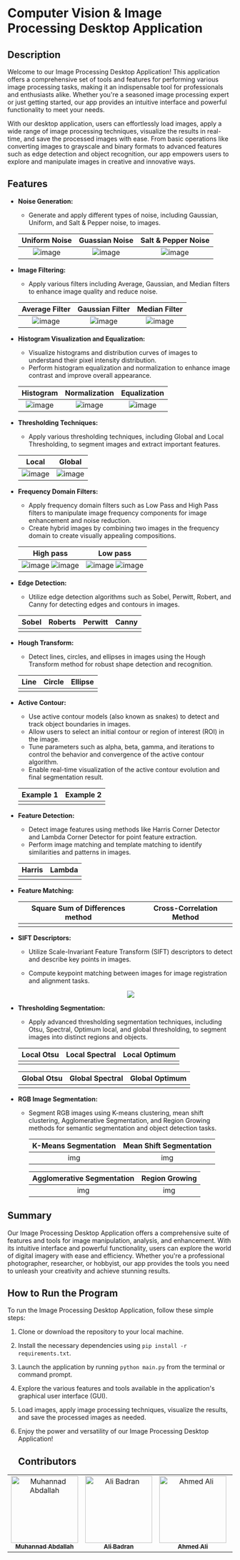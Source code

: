 # Computer Vision & Image Processing Desktop Application

## Description

Welcome to our Image Processing Desktop Application! This application offers a comprehensive set of tools and features for performing various image processing tasks, making it an indispensable tool for professionals and enthusiasts alike. Whether you're a seasoned image processing expert or just getting started, our app provides an intuitive interface and powerful functionality to meet your needs.

With our desktop application, users can effortlessly load images, apply a wide range of image processing techniques, visualize the results in real-time, and save the processed images with ease. From basic operations like converting images to grayscale and binary formats to advanced features such as edge detection and object recognition, our app empowers users to explore and manipulate images in creative and innovative ways.

## Features


- **Noise Generation:**
  - Generate and apply different types of noise, including Gaussian, Uniform, and Salt & Pepper noise, to images.

   |         Uniform Noise          |         Guassian Noise          |        Salt & Pepper Noise         |
   | :----------------------------: | :-----------------------------: | :--------------------------------: |
   | ![image](https://github.com/AliBadran716/Image-Processing-Kit/assets/102072821/edc4b200-7661-44d5-9a39-9093dd790be9) | ![image](https://github.com/AliBadran716/Image-Processing-Kit/assets/102072821/06186323-5356-449c-90a1-6b2654608569) | ![image](https://github.com/AliBadran716/Image-Processing-Kit/assets/102072821/1b7c4065-fa39-476e-9eb7-a7b471c71df4) |

- **Image Filtering:**
  - Apply various filters including Average, Gaussian, and Median filters to enhance image quality and reduce noise.
    
   |         Average Filter          |         Gaussian Filter          |         Median Filter          |
   | :-----------------------------: | :------------------------------: | :----------------------------: |
   |![image](https://github.com/AliBadran716/Image-Processing-Kit/assets/102072821/628bfe27-0a13-481f-8c66-cb6691f95ab2) | ![image](https://github.com/AliBadran716/Image-Processing-Kit/assets/102072821/aac63a83-8945-4a3a-968d-0a4b142b503f) | ![image](https://github.com/AliBadran716/Image-Processing-Kit/assets/102072821/e84e2022-6643-43f7-999d-d48840e691e7) |

- **Histogram Visualization and Equalization:**
  - Visualize histograms and distribution curves of images to understand their pixel intensity distribution.
  - Perform histogram equalization and normalization to enhance image contrast and improve overall appearance.

   | Histogram | Normalization | Equalization |  
   | :----------------------------: | :-----------------------------: | :-----------------------------: |
   | ![image](https://github.com/AliBadran716/Image-Processing-Kit/assets/102072821/e8d448b1-568b-45da-8f08-10e3e6227c95) | ![image](https://github.com/AliBadran716/Image-Processing-Kit/assets/102072821/2e65594b-dbbd-49e2-a39d-d1c8b7ba399e) | ![image](https://github.com/AliBadran716/Image-Processing-Kit/assets/102072821/56b805a4-a3f1-4c2b-8541-560d7b74eacd) |

- **Thresholding Techniques:**
  - Apply various thresholding techniques, including Global and Local Thresholding, to segment images and extract important features.
 
   | Local | Global |  
   | :----------------------------: | :-----------------------------: |
   | ![image](https://github.com/AliBadran716/Image-Processing-Kit/assets/102072821/6dfbd4b6-fd28-4283-8225-2994f72b5c22) | ![image](https://github.com/AliBadran716/Image-Processing-Kit/assets/102072821/6fd38aeb-7e1e-48c5-807c-73335d4d2241) |

- **Frequency Domain Filters:**
  - Apply frequency domain filters such as Low Pass and High Pass filters to manipulate image frequency components for image enhancement and noise reduction.
  - Create hybrid images by combining two images in the frequency domain to create visually appealing compositions.
    
   | High pass | Low pass |  
   | :----------------------------: | :-----------------------------: |
   | ![image](https://github.com/AliBadran716/Image-Processing-Kit/assets/102072821/1c1f3014-25f1-4404-8417-86c475d6f219) ![image](https://github.com/AliBadran716/Image-Processing-Kit/assets/102072821/42069143-8af4-41a1-bbd2-9793ec1d119c) | ![image](https://github.com/AliBadran716/Image-Processing-Kit/assets/102072821/3ca9baf9-19e1-42ea-a427-975f5bfd435d) ![image](https://github.com/AliBadran716/Image-Processing-Kit/assets/102072821/abe2cfb2-aebd-4aa3-a2c1-14a119fa46c0) |

    
 
  
- **Edge Detection:**
  - Utilize edge detection algorithms such as Sobel, Perwitt, Robert, and Canny for detecting edges and contours in images.
    
   | Sobel | Roberts | Perwitt | Canny |
   | :----------------------------: | :-----------------------------: | :--------------------------------: | :--------------------------------: |
   |  |  | |  |


- **Hough Transform:**
  - Detect lines, circles, and ellipses in images using the Hough Transform method for robust shape detection and recognition.
 
   | Line | Circle | Ellipse |  
   | :----------------------------: | :-----------------------------: | :-----------------------------: |
   |  |  |  |

- **Active Contour:**
  - Use active contour models (also known as snakes) to detect and track object boundaries in images.
  - Allow users to select an initial contour or region of interest (ROI) in the image.
  - Tune parameters such as alpha, beta, gamma, and iterations to control the behavior and convergence of the active contour algorithm.
  - Enable real-time visualization of the active contour evolution and final segmentation result.

   | Example 1 | Example 2 |  
   | :----------------------------: | :-----------------------------: |
   | | |

- **Feature Detection:**
  - Detect image features using methods like Harris Corner Detector and Lambda Corner Detector for point feature extraction.
  - Perform image matching and template matching to identify similarities and patterns in images.
    
   | Harris | Lambda |  
   | :----------------------------: | :-----------------------------: |
   |  | |

- **Feature Matching:**
  
   | Square Sum of Differences method | Cross-Correlation Method |  
   | :----------------------------: | :-----------------------------: |
   | | |

  
- **SIFT Descriptors:**
  - Utilize Scale-Invariant Feature Transform (SIFT) descriptors to detect and describe key points in images.
  - Compute keypoint matching between images for image registration and alignment tasks.

    <p align="center">
     <img src="img" />
   </p>

- **Thresholding Segmentation:**
  - Apply advanced thresholding segmentation techniques, including Otsu, Spectral, Optimum local, and global thresholding, to segment images into distinct regions and objects.
    
   | Local Otsu | Local Spectral | Local Optimum |  
   | :----------------------------: | :-----------------------------: | :-----------------------------: |
   |  |  |  |

   | Global Otsu | Global Spectral | Global Optimum |  
   | :----------------------------: | :-----------------------------: | :-----------------------------: |
   |  |  |  |

- **RGB Image Segmentation:**
  - Segment RGB images using K-means clustering, mean shift clustering, Agglomerative Segmentation, and Region Growing methods for semantic segmentation and object detection tasks.

    | K-Means Segmentation | Mean Shift Segmentation |
    | :----------------------------: | :-----------------------------: |
    | img |img |

    | Agglomerative Segmentation |         Region Growing          |
    | :------------------------: | :-----------------------------: |
    |  img  | img |

## Summary

Our Image Processing Desktop Application offers a comprehensive suite of features and tools for image manipulation, analysis, and enhancement. With its intuitive interface and powerful functionality, users can explore the world of digital imagery with ease and efficiency. Whether you're a professional photographer, researcher, or hobbyist, our app provides the tools you need to unleash your creativity and achieve stunning results.

## How to Run the Program

To run the Image Processing Desktop Application, follow these simple steps:

1. Clone or download the repository to your local machine.
2. Install the necessary dependencies using `pip install -r requirements.txt`.
3. Launch the application by running `python main.py` from the terminal or command prompt.
4. Explore the various features and tools available in the application's graphical user interface (GUI).
5. Load images, apply image processing techniques, visualize the results, and save the processed images as needed.
6. Enjoy the power and versatility of our Image Processing Desktop Application!

   ## Contributors <a name = "Contributors"></a>

<table>
  <tr>
    <td align="center">
    <a href="https://github.com/Muhannad159" target="_black">
    <img src="https://avatars.githubusercontent.com/u/104541242?v=4" width="150px;" alt="Muhannad Abdallah"/>
    <br />
    <sub><b>Muhannad Abdallah</b></sub></a>
    </td>
  <td align="center">
    <a href="https://github.com/AliBadran716" target="_black">
    <img src="https://avatars.githubusercontent.com/u/102072821?v=4" width="150px;" alt="Ali Badran"/>
    <br />
    <sub><b>Ali Badran</b></sub></a>
    </td>
     <td align="center">
    <a href="https://github.com/ahmedalii3" target="_black">
    <img src="https://avatars.githubusercontent.com/u/110257687?v=4" width="150px;" alt="Ahmed Ali"/>
    <br />
    <sub><b>Ahmed Ali</b></sub></a>
    </td>
<td align="center">
    <a href="https://github.com/ossama971" target="_black">
    <img src="https://avatars.githubusercontent.com/u/40814982?v=4" width="150px;" alt="Hassan Hussein"/>
    <br />
    <sub><b>Osama Badawi</b></sub></a>
    </td>
      </tr>
 </table>



